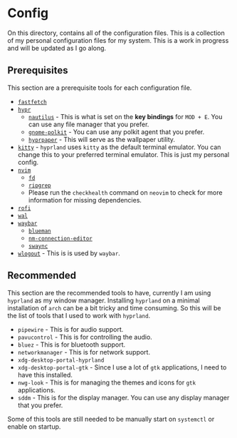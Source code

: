 # Config

On this directory, contains all of the configuration files. This is a collection of my personal configuration files for my system. This is a work in progress and will be updated as I go along.

## Prerequisites

This section are a prerequisite tools for each configuration file.

- [`fastfetch`](https://github.com/fastfetch-cli/fastfetch)
- [`hypr`](https://github.com/hyprwm/Hyprland)
    - [`nautilus`](https://github.com/GNOME/nautilus) - This is what is set on the **key bindings** for `MOD + E`. You can use any file manager that you prefer.
    - [`gnome-polkit`](https://gitlab.gnome.org/Archive/policykit-gnome) - You can use any polkit agent that you prefer.
    - [`hyprpaper`](https://github.com/hyprwm/hyprpaper) - This will serve as the wallpaper utility.
- [`kitty`](https://github.com/kovidgoyal/kitty) - `hyprland` uses `kitty` as the default terminal emulator. You can change this to your preferred terminal emulator. This is just my personal config.
- [`nvim`](https://github.com/neovim/neovim)
    - [`fd`](https://github.com/sharkdp/fd)
    - [`ripgrep`](https://github.com/BurntSushi/ripgrep)
    - Please run the `checkhealth` command on `neovim` to check for more information for missing dependencies.
- [`rofi`](https://github.com/davatorium/rofi)
- [`wal`](https://github.com/dylanaraps/pywal)
- [`waybar`](https://github.com/dylanaraps/pywal)
    - [`blueman`](https://github.com/blueman-project/blueman)
    - [`nm-connection-editor`](https://www.computernetworkingnotes.com/linux-tutorials/the-nm-connection-editor-command-on-linux.html)
    - [`swaync`](https://github.com/ErikReider/SwayNotificationCenter)
- [`wlogout`](https://github.com/ArtsyMacaw/wlogout) - This is is used by `waybar`.

## Recommended

This section are the recommended tools to have, currently I am using `hyprland` as my window manager. Installing `hyprland` on a minimal installation of `arch` can be a bit tricky and time consuming. So this will be the list of tools that I used to work with `hyprland`.

- `pipewire` - This is for audio support.
- `pavucontrol` - This is for controlling the audio.
- `bluez` - This is for bluetooth support.
- `networkmanager` - This is for network support.
- `xdg-desktop-portal-hyprland`
- `xdg-desktop-portal-gtk` - Since I use a lot of `gtk` applications, I need to have this installed.
- `nwg-look` - This is for managing the themes and icons for `gtk` applications.
- `sddm` - This is for the display manager. You can use any display manager that you prefer.

Some of this tools are still needed to be manually start on `systemctl` or enable on startup.
